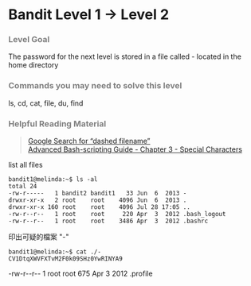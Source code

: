 Bandit Level 1 → Level 2
========================

### <font color="grey">Level Goal</font>

The password for the next level is stored in a file called - located in the home directory

### <font color="grey">Commands you may need to solve this level</font>

ls, cd, cat, file, du, find

### <font color="grey">Helpful Reading Material</font>

> [Google Search for “dashed filename”](https://www.google.com/search?q=dashed+filename) <br />
> [Advanced Bash-scripting Guide - Chapter 3 - Special Characters](http://tldp.org/LDP/abs/html/special-chars.html)

list all files
```
bandit1@melinda:~$ ls -al
total 24
-rw-r-----   1 bandit2 bandit1   33 Jun  6  2013 -
drwxr-xr-x   2 root    root    4096 Jun  6  2013 .
drwxr-xr-x 160 root    root    4096 Jul 28 17:05 ..
-rw-r--r--   1 root    root     220 Apr  3  2012 .bash_logout
-rw-r--r--   1 root    root    3486 Apr  3  2012 .bashrc
```
印出可疑的檔案 "-"
```
bandit1@melinda:~$ cat ./-
CV1DtqXWVFXTvM2F0k09SHz0YwRINYA9
```
-rw-r--r--   1 root    root     675 Apr  3  2012 .profile